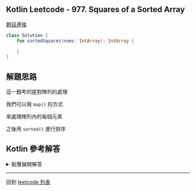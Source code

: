 ## Kotlin Leetcode - 977. Squares of a Sorted Array

[題目連接](https://leetcode.com/problems/squares-of-a-sorted-array/)

```kotlin
class Solution {
    fun sortedSquares(nums: IntArray): IntArray {
        
    }
}
```

## 解題思路

這一題考的是對陣列的處理

我們可以用 `map()` 的方式

來處理陣列內的每個元素

之後用 `sorted()` 進行排序

## Kotlin 參考解答

<details>
  <summary>點擊展開解答</summary>

```kotlin
class Solution {
    fun sortedSquares(nums: IntArray): IntArray = nums
        .map { it * it }
        .sorted()
        .toIntArray()
}
```

如果你不想要做 `toIntArray()`

可以將回傳的型態轉換成 `List<Int>`

```kotlin
class Solution {
    fun sortedSquares(nums: IntArray): List<Int> = nums
        .map { it * it }
        .sorted()
}
```

或者直接省略型別，讓 Kotlin 的編譯器自行判斷

```kotlin
class Solution {
    fun sortedSquares(nums: IntArray) = nums
        .map { it * it }
        .sorted()
}
```
</details>

------

回到 [leetcode 列表](index.md)

